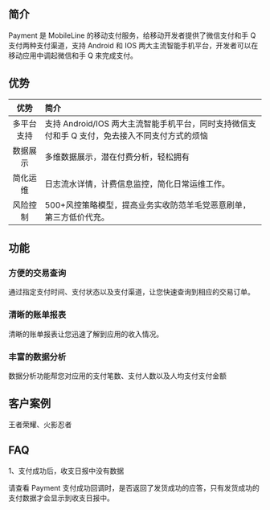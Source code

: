## 简介

Payment 是 MobileLine 的移动支付服务，给移动开发者提供了微信支付和手 Q 支付两种支付渠道，支持 Android 和 IOS 两大主流智能手机平台，开发者可以在移动应用中调起微信和手 Q 来完成支付。

## 优势

| 优势 | 简介 | 
| :---: | :---- |
|多平台支持|支持 Android/IOS 两大主流智能手机平台，同时支持微信支付和手 Q 支付，免去接入不同支付方式的烦恼|
|数据展示|多维数据展示，潜在付费分析，轻松拥有|
|简化运维|日志流水详情，计费信息监控，简化日常运维工作。|
|风险控制|500+风控策略模型，提高业务实收防范羊毛党恶意刷单，第三方低价代充。|


## 功能

### 方便的交易查询

通过指定支付时间、支付状态以及支付渠道，让您快速查询到相应的交易订单。

### 清晰的账单报表

清晰的账单报表让您迅速了解到应用的收入情况。

### 丰富的数据分析

数据分析功能帮您对应用的支付笔数、支付人数以及人均支付支付金额

## 客户案例

王者荣耀、火影忍者

## FAQ

1、支付成功后，收支日报中没有数据

请查看 Payment 支付成功回调时，是否返回了发货成功的应答，只有发货成功的支付数据才会显示到收支日报中。

